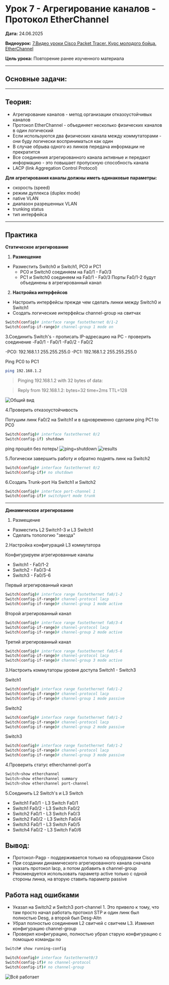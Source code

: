 # Урок 7 - Агрегирование каналов - Протокол EtherChannel

**Дата:** 24.06.2025

**Видеоурок:** [7.Видео уроки Cisco Packet Tracer. Курс молодого бойца. EtherChannel](https://vkvideo.ru/playlist/-32477510_12/video-32477510_456239180)

**Цель урока:** Повторение ранее изученного материала

---

## Основные задачи:

---

## Теория:
- Агрегирование каналов - метод организации отказоустойчивых каналов
- Протокол EtherChannel - объединяет несколько физических каналов в один логический
 - Если используются два физических канала между коммутаторами - они буду логически восприниматься как один
 - В случае обрыва одного из линков передача информации не прекратится
- Все соединения агрегированного канала активные и передают информацию - это повышает пропускную способность канала
- LACP (link Aggregation Control Protocol) 

**Для агрегирования каналы должны иметь одинаковые параметры:**
- скорость (speed)
- режим дуплекса (duplex mode)
- native VLAN
- диапазон разрешенных VLAN
- trunking status
- тип интерфейса

---

## Практика

**Статическое агрегирование**

1. **Размещение**

- Разместить Switch0 и Switch1, PC0 и PC1
  - PC0 и Switch0 соединяем на Fa0/1 - Fa0/3
  - PC1 и Switch0 соединяем на Fa0/1 - Fa0/3
Порты Fa0/1-2 будут объединены в агрегированный канал

2. **Настройка интерфейсов**
- Настроить интерфейсы прежде чем сделать линки между Switch0 и Switch1
- Создать логические интерфейсы channel-group на свитчах

```bash
Switch(config)# interface range fastethernet 0/1-2
Switch(config-if-range)# channel-group 1 mode on
```

3.Соединить Switch's - прописать IP-адресацию на PC - проверить соединение
-Fa0/1 - Fa0/1
-Fa0/2 - Fa0/2

-PC0: 192.168.1.1 255.255.255.0
-PC1: 192.168.1.2 255.255.255.0

Ping PC0 to PC1
```bash
ping 192.168.1.2
```

>Pinging 192.168.1.2 with 32 bytes of data:

>Reply from 192.168.1.2: bytes=32 time=2ms TTL=128

![Общий вид](./Static/static_all.png)

4.Проверить отказоустойчивость

Потушим линк Fa0/2 на Switch1 и в одновременно сделаем ping PC1 to PC0
```bash
Switch(config)# interface fastethernet 0/2
Switch(config-if) shutdown
```

ping прошёл без потерь!
![ping+shutdown](./Static/static_shutdown1.png)
![results](./static/Static_shutdown2.png)

5.Логически завершить работу и обратно поднять линк на Switch2
```bash
Switch(config)# interface fastethernet 0/2
Switch(config-if)# no shutdown
```

6.Создать Trunk-port
На Switch1 и Switch2
```bash
Switch(config)# interface port-channel 1
Switch(config-if)# switchport mode trunk
```
---

**Динамическое агрегирование**

1. Размещение
- Разместить L2 Switch1-3 и L3 Switch1
- Сделать топологию "звезда"

2.Настройка конфигураций L3 коммутатора

Конфигурируем агрегированные каналы
- Switch1 - Fa0/1-2
- Switch2 - Fa0/3-4
- Switch3 - Fa0/5-6

Первый агрегированный канал
```bash
Switch(config)# interface range fastethernet fa0/1-2
Switch(config-if-range)# channel-protocol lacp
Switch(config-if-range)# channel-group 1 mode active
```

Второй агрегированный канал
```bash
Switch(config)# interface range fastethernet fa0/3-4
Switch(config-if-range)# channel-protocol lacp
Switch(config-if-range)# channel-group 2 mode active
```

Третий агрегированный канал
```bash
Switch(config)# interface range fastethernet fa0/5-6
Switch(config-if-range)# channel-protocol lacp
Switch(config-if-range)# channel-group 3 mode active
```

3.Настроить коммутаторы уровня доступа Switch1 - Switch3

Switch1
```bash
Switch(config)# interface range fastethernet fa0/1-2
Switch(config-if-range)# channel-protocol lacp
Switch(config-if-range)# channel-group 1 mode passive
```

Switch2
```bash
Switch(config)# interface range fastethernet fa0/1-2
Switch(config-if-range)# channel-protocol lacp
Switch(config-if-range)# channel-group 2 mode passive
```

Switch3
```bash
Switch(config)# interface range fastethernet fa0/1-2
Switch(config-if-range)# channel-protocol lacp
Switch(config-if-range)# channel-group 3 mode passive
```

4.Проверить статус etherchannel-port'a
```bash
Switch>show etherchannel
Switch>show etherchannel summary
Switch>show etherchannel port-channel
```

5.Соединить L2 Switch's и L3 Switch
- Switch1 Fa0/1 - L3 Switch Fa0/1
- Switch1 Fa0/2 - L3 Switch Fa0/2
- Switch2 Fa0/1 - L3 Switch Fa0/3
- Switch2 Fa0/2 - L3 Switch Fa0/4
- Switch3 Fa0/1 - L3 Switch Fa0/5
- Switch4 Fa0/2 - L3 Switch Fa0/6

## Вывод:
- Протокол-Pagp - поддерживается только на оборудовании Cisco
- При создании динамического агрегированного канала сначала указать протокол lacp, а потом добавить в channel-group
- Рекомендуется использовать параметр active только с одной стороны линка, на вторую ставить параметр passive

## Работа над ошибками
- Указал на Switch2 и Switch3 port-channel 1. Это привело к тому, что там просто начал работать протокол STP и один линк был полностью Desg, а второй был Desg-Altn
- Убрал полностью соединения L2 свитчей с свитчем L3. Изменил конфигурацию channel-group
- Проверил конфигурацию, полностью убрал старую конфигурацию с помощью команды no
```bash
Switch# show running-config

Switch(config)# interface fastethernet0/3
Switch(config-if)# no channel-protocol
Switch(config-if)# no channel-group
```

![Всё работает](./dynamic/dynamic_allworks.png)